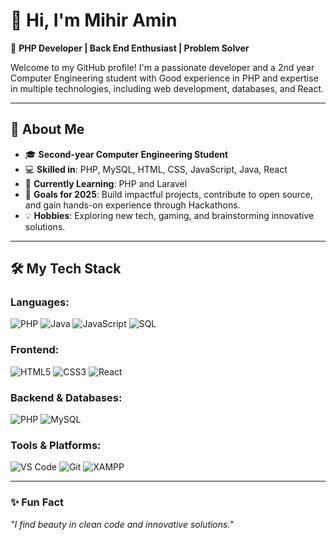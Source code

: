 # 👋 Hi, I'm Mihir Amin

🚀 **PHP Developer | Back End Enthusiast | Problem Solver**  

Welcome to my GitHub profile! I'm a passionate developer and a 2nd year Computer Engineering student with Good experience in PHP and expertise in multiple technologies, including web development, databases, and React.

---

## 🌟 About Me

- 🎓 **Second-year Computer Engineering Student**  
- 💻 **Skilled in**: PHP, MySQL, HTML, CSS, JavaScript, Java, React
- 🌱 **Currently Learning**: PHP and Laravel  
- 🎯 **Goals for 2025**: Build impactful projects, contribute to open source, and gain hands-on experience through Hackathons.  
- 💡 **Hobbies**: Exploring new tech, gaming, and brainstorming innovative solutions.  

---

## 🛠️ My Tech Stack

### **Languages:**
![PHP](https://img.shields.io/badge/PHP-%23777BB4.svg?style=flat-square&logo=php&logoColor=white)
![Java](https://img.shields.io/badge/Java-%23ED8B00.svg?style=flat-square&logo=java&logoColor=white)
![JavaScript](https://img.shields.io/badge/JavaScript-%23F7DF1E.svg?style=flat-square&logo=javascript&logoColor=black)
![SQL](https://img.shields.io/badge/SQL-%2307405e.svg?style=flat-square&logo=postgresql&logoColor=white)

### **Frontend:**
![HTML5](https://img.shields.io/badge/HTML5-%23E34F26.svg?style=flat-square&logo=html5&logoColor=white)
![CSS3](https://img.shields.io/badge/CSS3-%231572B6.svg?style=flat-square&logo=css3&logoColor=white)
![React](https://img.shields.io/badge/React-%2361DAFB.svg?style=flat-square&logo=react&logoColor=black)

### **Backend & Databases:**
![PHP](https://img.shields.io/badge/PHP-%23777BB4.svg?style=flat-square&logo=php&logoColor=white)
![MySQL](https://img.shields.io/badge/MySQL-%2300f.svg?style=flat-square&logo=mysql&logoColor=white)

### **Tools & Platforms:**
![VS Code](https://img.shields.io/badge/VS%20Code-%23007ACC.svg?style=flat-square&logo=visual-studio-code&logoColor=white)
![Git](https://img.shields.io/badge/Git-%23F05033.svg?style=flat-square&logo=git&logoColor=white)
![XAMPP](https://img.shields.io/badge/XAMPP-%23FB7A24.svg?style=flat-square&logo=xampp&logoColor=white)

---

### ✨ Fun Fact

_"I find beauty in clean code and innovative solutions."_  

